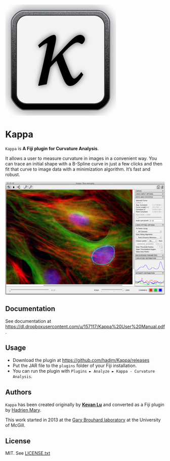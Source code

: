 ![Kappa logo](logo.png)

# Kappa

`Kappa` is **A Fiji plugin for Curvature Analysis**.

It allows a user to measure curvature in images in a convenient way. You can trace an initial shape with a B-Spline curve in just a few clicks and then fit that curve to image data with a minimization algorithm. It’s fast and robust.

![Kappa Screenshot](screenshot.png)

## Documentation

See documentation at https://dl.dropboxusercontent.com/u/157117/Kappa%20User%20Manual.pdf.

## Usage

- Download the plugin at https://github.com/hadim/Kappa/releases
- Put the JAR file to the `plugins` folder of your Fiji installation.
- You can run the plugin with `Plugins ► Analyze ► Kappa - Curvature Analysis`.

## Authors

`Kappa` has been created originally by [**Kevan Lu**](http://www.kevan.lu/) and converted as a Fiji plugin by [Hadrien Mary](mailto:hadrien.mary@gmail.com).

This work started in 2013 at the [Gary Brouhard laboratory](http://brouhardlab.mcgill.ca/) at the University of McGill.

## License

MIT. See [LICENSE.txt](LICENSE.txt)
